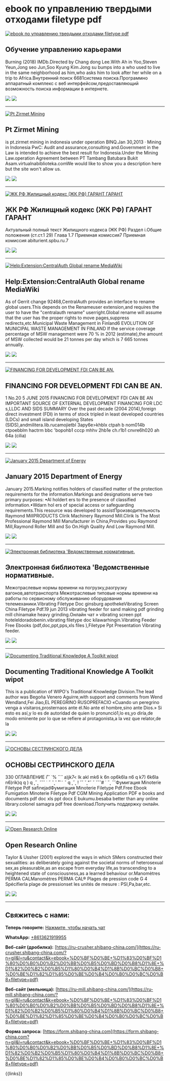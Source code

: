 # ebook по управлению твердыми отходами filetype pdf

<a href="https://swt.shibang-china.com/?n=gjl&l=ru&img&k=ebook+%D0%BF%D0%BE+%D1%83%D0%BF%D1%80%D0%B0%D0%B2%D0%BB%D0%B5%D0%BD%D0%B8%D1%8E+%D1%82%D0%B2%D0%B5%D1%80%D0%B4%D1%8B%D0%BC%D0%B8+%D0%BE%D1%82%D1%85%D0%BE%D0%B4%D0%B0%D0%BC%D0%B8+filetype+pdf" target="_blank">![ebook по управлению твердыми отходами filetype pdf](http://static.shibang-china.com/all-800x300/120.jpg)</a>

## Обучение управлению карьерами
Burning (2018) IMDb.Directed by Chang dong Lee.With Ah in Yoo,Steven Yeun,Jong seo Jun,Soo Kyung Kim.Jong su bumps into a who used to live in the same neighborhood as him,who asks him to look after her while on a trip to Africa.Внутренний поиск 6681cистема поиска.Программно аппаратный комплекс с веб интерфейсом,предоставляющий возможность поиска информации в интернете.


<a href="https://whatsapp.shibangsoft.com/WhatsApp.php" target="_blank" title="WhatsApp">![](http://static.shibang-china.com/icon/whatsapp.png)</a> <a href="https://swt.shibang-china.com/?n=gjl&l=ru&icon&k=ebook+%D0%BF%D0%BE+%D1%83%D0%BF%D1%80%D0%B0%D0%B2%D0%BB%D0%B5%D0%BD%D0%B8%D1%8E+%D1%82%D0%B2%D0%B5%D1%80%D0%B4%D1%8B%D0%BC%D0%B8+%D0%BE%D1%82%D1%85%D0%BE%D0%B4%D0%B0%D0%BC%D0%B8+filetype+pdf" target="_blank">![](http://static.shibang-china.com/icon/chat-ru.png)</a>

---

<a href="https://swt.shibang-china.com/?n=gjl&l=ru&img&k=ebook+%D0%BF%D0%BE+%D1%83%D0%BF%D1%80%D0%B0%D0%B2%D0%BB%D0%B5%D0%BD%D0%B8%D1%8E+%D1%82%D0%B2%D0%B5%D1%80%D0%B4%D1%8B%D0%BC%D0%B8+%D0%BE%D1%82%D1%85%D0%BE%D0%B4%D0%B0%D0%BC%D0%B8+filetype+pdf" target="_blank">![Pt Zirmet Mining](http://static.shibang-china.com/all-800x300/637.jpg)</a>

## Pt Zirmet Mining
is pt.zirmet mining in indonesia under operation BINQ.Jan 30,2013 · Mining in Indonesia PwC: Audit and assurance,consulting and.Government in the Law is intended to achieve the best result for Indonesia.Under the Mining Law.operation Agreement between PT Tambang Batubara Bukit Asam.virtualnabiblioteka.comWe would like to show you a description here but the site won't allow us.


<a href="https://whatsapp.shibangsoft.com/WhatsApp.php" target="_blank" title="WhatsApp">![](http://static.shibang-china.com/icon/whatsapp.png)</a> <a href="https://swt.shibang-china.com/?n=gjl&l=ru&icon&k=ebook+%D0%BF%D0%BE+%D1%83%D0%BF%D1%80%D0%B0%D0%B2%D0%BB%D0%B5%D0%BD%D0%B8%D1%8E+%D1%82%D0%B2%D0%B5%D1%80%D0%B4%D1%8B%D0%BC%D0%B8+%D0%BE%D1%82%D1%85%D0%BE%D0%B4%D0%B0%D0%BC%D0%B8+filetype+pdf" target="_blank">![](http://static.shibang-china.com/icon/chat-ru.png)</a>

---

<a href="https://swt.shibang-china.com/?n=gjl&l=ru&img&k=ebook+%D0%BF%D0%BE+%D1%83%D0%BF%D1%80%D0%B0%D0%B2%D0%BB%D0%B5%D0%BD%D0%B8%D1%8E+%D1%82%D0%B2%D0%B5%D1%80%D0%B4%D1%8B%D0%BC%D0%B8+%D0%BE%D1%82%D1%85%D0%BE%D0%B4%D0%B0%D0%BC%D0%B8+filetype+pdf" target="_blank">![ЖК РФ Жилищный кодекс (ЖК РФ) ГАРАНТ ГАРАНТ](http://static.shibang-china.com/all-800x300/77.jpg)</a>

## ЖК РФ Жилищный кодекс (ЖК РФ) ГАРАНТ ГАРАНТ
Актуальный полный текст Жилищного кодекса (ЖК РФ) Раздел i.Общие положения (ст.ст.1 29) Глава 1.7 Приемная комиссия7 Приемная комиссия abiturient.spbu.ru.7


<a href="https://whatsapp.shibangsoft.com/WhatsApp.php" target="_blank" title="WhatsApp">![](http://static.shibang-china.com/icon/whatsapp.png)</a> <a href="https://swt.shibang-china.com/?n=gjl&l=ru&icon&k=ebook+%D0%BF%D0%BE+%D1%83%D0%BF%D1%80%D0%B0%D0%B2%D0%BB%D0%B5%D0%BD%D0%B8%D1%8E+%D1%82%D0%B2%D0%B5%D1%80%D0%B4%D1%8B%D0%BC%D0%B8+%D0%BE%D1%82%D1%85%D0%BE%D0%B4%D0%B0%D0%BC%D0%B8+filetype+pdf" target="_blank">![](http://static.shibang-china.com/icon/chat-ru.png)</a>

---

<a href="https://swt.shibang-china.com/?n=gjl&l=ru&img&k=ebook+%D0%BF%D0%BE+%D1%83%D0%BF%D1%80%D0%B0%D0%B2%D0%BB%D0%B5%D0%BD%D0%B8%D1%8E+%D1%82%D0%B2%D0%B5%D1%80%D0%B4%D1%8B%D0%BC%D0%B8+%D0%BE%D1%82%D1%85%D0%BE%D0%B4%D0%B0%D0%BC%D0%B8+filetype+pdf" target="_blank">![Help:Extension:CentralAuth Global rename MediaWiki](http://static.shibang-china.com/all-800x300/528.jpg)</a>

## Help:Extension:CentralAuth Global rename MediaWiki
As of Gerrit change 92468,CentralAuth provides an interface to rename global users.This depends on the Renameuser extension,and requires the user to have the "centralauth rename" userright.Global rename will assume that the user has the proper rights to move pages,suppress redirects,etc.Municipal Waste Management in Finland6 EVOLUTION OF MUNICIPAL WASTE MANAGEMENT IN FINLAND If the service coverage percentage of MSW management were 70 % in 2012 (estimate),the amount of MSW collected would be 21 tonnes per day which is 7 665 tonnes annually.


<a href="https://whatsapp.shibangsoft.com/WhatsApp.php" target="_blank" title="WhatsApp">![](http://static.shibang-china.com/icon/whatsapp.png)</a> <a href="https://swt.shibang-china.com/?n=gjl&l=ru&icon&k=ebook+%D0%BF%D0%BE+%D1%83%D0%BF%D1%80%D0%B0%D0%B2%D0%BB%D0%B5%D0%BD%D0%B8%D1%8E+%D1%82%D0%B2%D0%B5%D1%80%D0%B4%D1%8B%D0%BC%D0%B8+%D0%BE%D1%82%D1%85%D0%BE%D0%B4%D0%B0%D0%BC%D0%B8+filetype+pdf" target="_blank">![](http://static.shibang-china.com/icon/chat-ru.png)</a>

---

<a href="https://swt.shibang-china.com/?n=gjl&l=ru&img&k=ebook+%D0%BF%D0%BE+%D1%83%D0%BF%D1%80%D0%B0%D0%B2%D0%BB%D0%B5%D0%BD%D0%B8%D1%8E+%D1%82%D0%B2%D0%B5%D1%80%D0%B4%D1%8B%D0%BC%D0%B8+%D0%BE%D1%82%D1%85%D0%BE%D0%B4%D0%B0%D0%BC%D0%B8+filetype+pdf" target="_blank">![FINANCING FOR DEVELOPMENT FDI CAN BE AN.](http://static.shibang-china.com/all-800x300/964.jpg)</a>

## FINANCING FOR DEVELOPMENT FDI CAN BE AN.
1 No.20 5 JUNE 2015 FINANCING FOR DEVELOPMENT FDI CAN BE AN IMPORTANT SOURCE OF EXTERNAL DEVELOPMENT FINANCING FOR LDC s,LLDC AND SIDS SUMMARY Over the past decade (2004 2014),foreign direct investment (FDI) in terms of stock tripled in least developed countries (LDCs) and small island developing States (SIDS),andmilitera.lib.rucamojietbl 3apy6e>khblx ctpah b nom014b ctpoebblm hactrm bbc 'bopohb1 cccp mhhv 2hb1e ch.r1b1 cnvre6h020 ah 64a (cilia)


<a href="https://whatsapp.shibangsoft.com/WhatsApp.php" target="_blank" title="WhatsApp">![](http://static.shibang-china.com/icon/whatsapp.png)</a> <a href="https://swt.shibang-china.com/?n=gjl&l=ru&icon&k=ebook+%D0%BF%D0%BE+%D1%83%D0%BF%D1%80%D0%B0%D0%B2%D0%BB%D0%B5%D0%BD%D0%B8%D1%8E+%D1%82%D0%B2%D0%B5%D1%80%D0%B4%D1%8B%D0%BC%D0%B8+%D0%BE%D1%82%D1%85%D0%BE%D0%B4%D0%B0%D0%BC%D0%B8+filetype+pdf" target="_blank">![](http://static.shibang-china.com/icon/chat-ru.png)</a>

---

<a href="https://swt.shibang-china.com/?n=gjl&l=ru&img&k=ebook+%D0%BF%D0%BE+%D1%83%D0%BF%D1%80%D0%B0%D0%B2%D0%BB%D0%B5%D0%BD%D0%B8%D1%8E+%D1%82%D0%B2%D0%B5%D1%80%D0%B4%D1%8B%D0%BC%D0%B8+%D0%BE%D1%82%D1%85%D0%BE%D0%B4%D0%B0%D0%BC%D0%B8+filetype+pdf" target="_blank">![January 2015 Department of Energy](http://static.shibang-china.com/all-800x300/863.jpg)</a>

## January 2015 Department of Energy
January 2015.Marking notifies holders of classified matter of the protection requirements for the information.Markings and designations serve two primary purposes: •Al holdert ers to the presence of classified information.•Wdarn hol ers of special access or safeguarding requirements.This resource was developed to assistПроизводительность Raymond MillPRODUCTS Clirik Machinery Raymond Mill.Clirik Is The Most Professional Raymond Mill Manufacturer in China,Provides you Raymond Mill,Raymond Roller Mill and So On.High Quality And Low Raymond Mill.


<a href="https://whatsapp.shibangsoft.com/WhatsApp.php" target="_blank" title="WhatsApp">![](http://static.shibang-china.com/icon/whatsapp.png)</a> <a href="https://swt.shibang-china.com/?n=gjl&l=ru&icon&k=ebook+%D0%BF%D0%BE+%D1%83%D0%BF%D1%80%D0%B0%D0%B2%D0%BB%D0%B5%D0%BD%D0%B8%D1%8E+%D1%82%D0%B2%D0%B5%D1%80%D0%B4%D1%8B%D0%BC%D0%B8+%D0%BE%D1%82%D1%85%D0%BE%D0%B4%D0%B0%D0%BC%D0%B8+filetype+pdf" target="_blank">![](http://static.shibang-china.com/icon/chat-ru.png)</a>

---

<a href="https://swt.shibang-china.com/?n=gjl&l=ru&img&k=ebook+%D0%BF%D0%BE+%D1%83%D0%BF%D1%80%D0%B0%D0%B2%D0%BB%D0%B5%D0%BD%D0%B8%D1%8E+%D1%82%D0%B2%D0%B5%D1%80%D0%B4%D1%8B%D0%BC%D0%B8+%D0%BE%D1%82%D1%85%D0%BE%D0%B4%D0%B0%D0%BC%D0%B8+filetype+pdf" target="_blank">![Электронная библиотека 'Ведомственные нормативные.](http://static.shibang-china.com/all-800x300/1291.jpg)</a>

## Электронная библиотека 'Ведомственные нормативные.
Межотраслевые нормы времени на погрузку,разгрузку вагонов,автотранспорта Межотраслевые типовые нормы времени на работы по сервисному обслуживанию оборудования телемеханики.Vibrating Filetype Doc ginsburg apothekeVibrating Screen China Filetype Pdf.19 jun 2013 vibrating feeder for sand making pdf grinding mill chinamake heavy grinding.Онлайн чат » vibrating screen ppt hoteleldoradobenin.vibrating filetype doc kilawarhingin.Vibrating Feeder Free Ebooks (pdf,doc,ppt,pps,xls files ),Filetype Ppt Presentation Vibrating feeder.


<a href="https://whatsapp.shibangsoft.com/WhatsApp.php" target="_blank" title="WhatsApp">![](http://static.shibang-china.com/icon/whatsapp.png)</a> <a href="https://swt.shibang-china.com/?n=gjl&l=ru&icon&k=ebook+%D0%BF%D0%BE+%D1%83%D0%BF%D1%80%D0%B0%D0%B2%D0%BB%D0%B5%D0%BD%D0%B8%D1%8E+%D1%82%D0%B2%D0%B5%D1%80%D0%B4%D1%8B%D0%BC%D0%B8+%D0%BE%D1%82%D1%85%D0%BE%D0%B4%D0%B0%D0%BC%D0%B8+filetype+pdf" target="_blank">![](http://static.shibang-china.com/icon/chat-ru.png)</a>

---

<a href="https://swt.shibang-china.com/?n=gjl&l=ru&img&k=ebook+%D0%BF%D0%BE+%D1%83%D0%BF%D1%80%D0%B0%D0%B2%D0%BB%D0%B5%D0%BD%D0%B8%D1%8E+%D1%82%D0%B2%D0%B5%D1%80%D0%B4%D1%8B%D0%BC%D0%B8+%D0%BE%D1%82%D1%85%D0%BE%D0%B4%D0%B0%D0%BC%D0%B8+filetype+pdf" target="_blank">![Documenting Traditional Knowledge A Toolkit wipot](http://static.shibang-china.com/all-800x300/726.jpg)</a>

## Documenting Traditional Knowledge A Toolkit wipot
This is a publication of WIPO's Traditional Knowledge Division.The lead author was Begoña Venero Aguirre,with support and comments from Wend Wendland,Fei Jiao,EL PEREGRINO RUSOPREFACIO «Cuando un peregrino venga a visitaros,prosternaos ante él.No ante el hombre,sino ante Dios.» Si esto es así,y lo es de autoridad de quien lo pronunció1,lo es,yo diría,de modo eminente por lo que se refiere al protagonista,a la vez que relator,de la


<a href="https://whatsapp.shibangsoft.com/WhatsApp.php" target="_blank" title="WhatsApp">![](http://static.shibang-china.com/icon/whatsapp.png)</a> <a href="https://swt.shibang-china.com/?n=gjl&l=ru&icon&k=ebook+%D0%BF%D0%BE+%D1%83%D0%BF%D1%80%D0%B0%D0%B2%D0%BB%D0%B5%D0%BD%D0%B8%D1%8E+%D1%82%D0%B2%D0%B5%D1%80%D0%B4%D1%8B%D0%BC%D0%B8+%D0%BE%D1%82%D1%85%D0%BE%D0%B4%D0%B0%D0%BC%D0%B8+filetype+pdf" target="_blank">![](http://static.shibang-china.com/icon/chat-ru.png)</a>

---

<a href="https://swt.shibang-china.com/?n=gjl&l=ru&img&k=ebook+%D0%BF%D0%BE+%D1%83%D0%BF%D1%80%D0%B0%D0%B2%D0%BB%D0%B5%D0%BD%D0%B8%D1%8E+%D1%82%D0%B2%D0%B5%D1%80%D0%B4%D1%8B%D0%BC%D0%B8+%D0%BE%D1%82%D1%85%D0%BE%D0%B4%D0%B0%D0%BC%D0%B8+filetype+pdf" target="_blank">![ОСНОВЫ СЕСТРИНСКОГО ДЕЛА](http://static.shibang-china.com/all-800x300/899.jpg)</a>

## ОСНОВЫ СЕСТРИНСКОГО ДЕЛА
330 ОГЛАВЛЕНИЕ i˚˘ ˙% ˝˙˘ a)jk7< lk akl mk6 k 6n op6k6la n6 q k7) 6k6la n6)rik)q q ) q ˛˝˛ ˘ˇˆ ˙ ˝ ˆ˛ˆ ˚˘˜ ˇ q ˛˝˛ ! ˘ˇ ˘˛"ˇ ˇ ˘ˇˆ# ˙ ˝˛ ˇˇФумигация Minoterie Filetype Pdf safinejadФумигация Minoterie Filetype Pdf.Free Ebook Fumigation Minoterie Filetype Pdf CGM Mining Application PDF e books and documents pdf doc xls ppt docx E bukumu.besaba better than any online library.colonel samagra pdf free download.Получить поддержку онлайн.


<a href="https://whatsapp.shibangsoft.com/WhatsApp.php" target="_blank" title="WhatsApp">![](http://static.shibang-china.com/icon/whatsapp.png)</a> <a href="https://swt.shibang-china.com/?n=gjl&l=ru&icon&k=ebook+%D0%BF%D0%BE+%D1%83%D0%BF%D1%80%D0%B0%D0%B2%D0%BB%D0%B5%D0%BD%D0%B8%D1%8E+%D1%82%D0%B2%D0%B5%D1%80%D0%B4%D1%8B%D0%BC%D0%B8+%D0%BE%D1%82%D1%85%D0%BE%D0%B4%D0%B0%D0%BC%D0%B8+filetype+pdf" target="_blank">![](http://static.shibang-china.com/icon/chat-ru.png)</a>

---

<a href="https://swt.shibang-china.com/?n=gjl&l=ru&img&k=ebook+%D0%BF%D0%BE+%D1%83%D0%BF%D1%80%D0%B0%D0%B2%D0%BB%D0%B5%D0%BD%D0%B8%D1%8E+%D1%82%D0%B2%D0%B5%D1%80%D0%B4%D1%8B%D0%BC%D0%B8+%D0%BE%D1%82%D1%85%D0%BE%D0%B4%D0%B0%D0%BC%D0%B8+filetype+pdf" target="_blank">![Open Research Online](http://static.shibang-china.com/all-800x300/544.jpg)</a>

## Open Research Online
Taylor & Ussher (2001) explored the ways in which SMers constructed their sexualities: as deliberately going against the societal norms of heterosexual sex,as pleasurable,as an escape from everyday life,as transcending to a heightened state of consciousness,as a learned behaviour or.Manomètres PERMA CALManomètres PERMA CAL® Plages de pression code G 4 Spécifierla plage de pressionset les unités de mesure : PSI,Pa,bar,etc.


<a href="https://whatsapp.shibangsoft.com/WhatsApp.php" target="_blank" title="WhatsApp">![](http://static.shibang-china.com/icon/whatsapp.png)</a> <a href="https://swt.shibang-china.com/?n=gjl&l=ru&icon&k=ebook+%D0%BF%D0%BE+%D1%83%D0%BF%D1%80%D0%B0%D0%B2%D0%BB%D0%B5%D0%BD%D0%B8%D1%8E+%D1%82%D0%B2%D0%B5%D1%80%D0%B4%D1%8B%D0%BC%D0%B8+%D0%BE%D1%82%D1%85%D0%BE%D0%B4%D0%B0%D0%BC%D0%B8+filetype+pdf" target="_blank">![](http://static.shibang-china.com/icon/chat-ru.png)</a>

---
## Свяжитесь с нами:

**Теперь говорите:** [Нажмите, чтобы начать чат](https://swt.shibang-china.com?n=gjl&l=ru&contact&k=ebook+%D0%BF%D0%BE+%D1%83%D0%BF%D1%80%D0%B0%D0%B2%D0%BB%D0%B5%D0%BD%D0%B8%D1%8E+%D1%82%D0%B2%D0%B5%D1%80%D0%B4%D1%8B%D0%BC%D0%B8+%D0%BE%D1%82%D1%85%D0%BE%D0%B4%D0%B0%D0%BC%D0%B8+filetype+pdf)

**WhatsApp:**  [+8613621919955](https://whatsapp.shibangsoft.com/WhatsApp.php)

**Веб-сайт (дробилка):** [https://ru-crusher.shibang-china.com/](https://ru-crusher.shibang-china.com/?n=gjl&l=ru&contact&k=ebook+%D0%BF%D0%BE+%D1%83%D0%BF%D1%80%D0%B0%D0%B2%D0%BB%D0%B5%D0%BD%D0%B8%D1%8E+%D1%82%D0%B2%D0%B5%D1%80%D0%B4%D1%8B%D0%BC%D0%B8+%D0%BE%D1%82%D1%85%D0%BE%D0%B4%D0%B0%D0%BC%D0%B8+filetype+pdf)

**Веб-сайт (мельница):** [https://ru-mill.shibang-china.com/](https://ru-mill.shibang-china.com/?n=gjl&l=ru&contact&k=ebook+%D0%BF%D0%BE+%D1%83%D0%BF%D1%80%D0%B0%D0%B2%D0%BB%D0%B5%D0%BD%D0%B8%D1%8E+%D1%82%D0%B2%D0%B5%D1%80%D0%B4%D1%8B%D0%BC%D0%B8+%D0%BE%D1%82%D1%85%D0%BE%D0%B4%D0%B0%D0%BC%D0%B8+filetype+pdf)

**Форма запроса:** [https://form.shibang-china.com](https://form.shibang-china.com?n=gjl&l=ru&contact&k=ebook+%D0%BF%D0%BE+%D1%83%D0%BF%D1%80%D0%B0%D0%B2%D0%BB%D0%B5%D0%BD%D0%B8%D1%8E+%D1%82%D0%B2%D0%B5%D1%80%D0%B4%D1%8B%D0%BC%D0%B8+%D0%BE%D1%82%D1%85%D0%BE%D0%B4%D0%B0%D0%BC%D0%B8+filetype+pdf)

{{links}}
